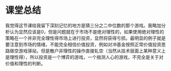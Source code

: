 # 课堂总结
   我觉得这节课给我留下深刻记忆的地方是猜三分之二中位数的那个游戏。我略加分析认为显然应该是0，但是问题就在于市场不是绝对理性的，如果使用绝对理性的策略在一个并非完全理性得市场上进行投资，显然将获得亏损。最明显的例子就是要注意到市场的情绪，不能完全相信价值投资，例如对冲基金按照正常价值投资思路做空游戏驿站，但是散户非理性的操作直接轧空（当然从技术层面上某种意义上是理性得），所以投资是一个博弈的游戏，一个揣测人心的游戏，不完全是关于对价值和理性的判断。
